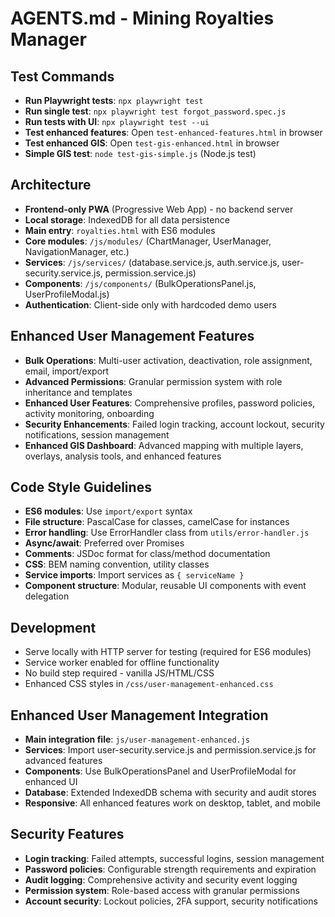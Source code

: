 # AGENTS.md - Mining Royalties Manager

## Test Commands

- **Run Playwright tests**: `npx playwright test`
- **Run single test**: `npx playwright test forgot_password.spec.js`
- **Run tests with UI**: `npx playwright test --ui`
- **Test enhanced features**: Open `test-enhanced-features.html` in browser
- **Test enhanced GIS**: Open `test-gis-enhanced.html` in browser
- **Simple GIS test**: `node test-gis-simple.js` (Node.js test)

## Architecture

- **Frontend-only PWA** (Progressive Web App) - no backend server
- **Local storage**: IndexedDB for all data persistence
- **Main entry**: `royalties.html` with ES6 modules
- **Core modules**: `/js/modules/` (ChartManager, UserManager, NavigationManager, etc.)
- **Services**: `/js/services/` (database.service.js, auth.service.js, user-security.service.js, permission.service.js)
- **Components**: `/js/components/` (BulkOperationsPanel.js, UserProfileModal.js)
- **Authentication**: Client-side only with hardcoded demo users

## Enhanced User Management Features

- **Bulk Operations**: Multi-user activation, deactivation, role assignment, email, import/export
- **Advanced Permissions**: Granular permission system with role inheritance and templates
- **Enhanced User Features**: Comprehensive profiles, password policies, activity monitoring, onboarding
- **Security Enhancements**: Failed login tracking, account lockout, security notifications, session management
- **Enhanced GIS Dashboard**: Advanced mapping with multiple layers, overlays, analysis tools, and enhanced features

## Code Style Guidelines

- **ES6 modules**: Use `import/export` syntax
- **File structure**: PascalCase for classes, camelCase for instances
- **Error handling**: Use ErrorHandler class from `utils/error-handler.js`
- **Async/await**: Preferred over Promises
- **Comments**: JSDoc format for class/method documentation
- **CSS**: BEM naming convention, utility classes
- **Service imports**: Import services as `{ serviceName }`
- **Component structure**: Modular, reusable UI components with event delegation

## Development

- Serve locally with HTTP server for testing (required for ES6 modules)
- Service worker enabled for offline functionality
- No build step required - vanilla JS/HTML/CSS
- Enhanced CSS styles in `/css/user-management-enhanced.css`

## Enhanced User Management Integration

- **Main integration file**: `js/user-management-enhanced.js`
- **Services**: Import user-security.service.js and permission.service.js for advanced features
- **Components**: Use BulkOperationsPanel and UserProfileModal for enhanced UI
- **Database**: Extended IndexedDB schema with security and audit stores
- **Responsive**: All enhanced features work on desktop, tablet, and mobile

## Security Features

- **Login tracking**: Failed attempts, successful logins, session management
- **Password policies**: Configurable strength requirements and expiration
- **Audit logging**: Comprehensive activity and security event logging
- **Permission system**: Role-based access with granular permissions
- **Account security**: Lockout policies, 2FA support, security notifications
